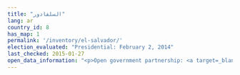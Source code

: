 ```yaml
---
title: "السلفادور"
lang: ar
country_id: 8
has_map: 1
permalink: '/inventory/el-salvador/'
election_evaluated: "Presidential: February 2, 2014"
last_checked: 2015-01-27
open_data_information: "<p>Open government partnership: <a target=_blank href=http://www.opengovpartnership.org/country/el-salvador>http://www.opengovpartnership.org/country/el-salvador</a><br>Transparency portal: <a target=_blank href=http://www.tse.gob.sv/laip_tse/>http://www.tse.gob.sv/laip_tse/</a></p>"
---
```

